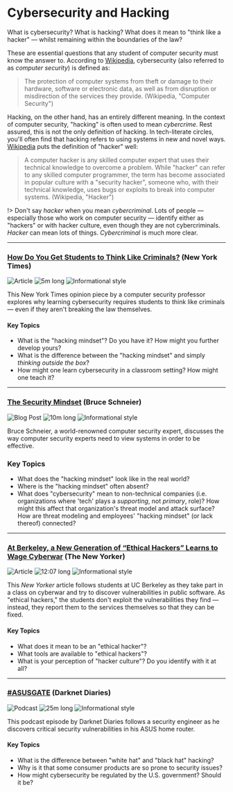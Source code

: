 # Cybersecurity and Hacking

What is cybersecurity? What is hacking? What does it mean to "think like a hacker" — whilst remaining within the boundaries of the law?

These are essential questions that any student of computer security must know the answer to. According to [Wikipedia](https://en.wikipedia.org/wiki/Computer_security), cybersecurity (also referred to as _computer security_) is defined as:

> The protection of computer systems from theft or damage to their hardware, software or electronic data, as well as from disruption or misdirection of the services they provide. (Wikipedia, "Computer Security")

Hacking, on the other hand, has an entirely different meaning. In the context of computer security, "hacking" is often used to mean _cybercrime_. Rest assured, this is not the only definition of hacking. In tech-literate circles, you'll often find that hacking refers to using systems in new and novel ways. [Wikipedia](https://en.wikipedia.org/wiki/Hacker) puts the definition of "hacker" well:

> A computer hacker is any skilled computer expert that uses their technical knowledge to overcome a problem. While "hacker" can refer to any skilled computer programmer, the term has become associated in popular culture with a "security hacker", someone who, with their technical knowledge, uses bugs or exploits to break into computer systems. (Wikipedia, "Hacker")

!> Don't say _hacker_ when you mean _cybercriminal_. Lots of people — especially those who work on computer security — identify either as "hackers" or with hacker culture, even though they are not cybercriminals. _Hacker_ can mean lots of things. _Cybercriminal_ is much more clear.

---

### [How Do You Get Students to Think Like Criminals?](https://www.nytimes.com/2018/11/14/opinion/cybersecurity-education-skills.html) (New York Times)

![Article](https://img.shields.io/badge/Type-Article-success.svg)
![5m long](https://img.shields.io/badge/Duration-5m-yellow.svg)
![Informational style](https://img.shields.io/badge/Style-Informational-informational.svg)

This New York Times opinion piece by a computer security professor explores why learning cybersecurity requires students to think like criminals — even if they aren't breaking the law themselves.

#### Key Topics

* What is the "hacking mindset"? Do you have it? How might you further develop yours?
* What is the difference between the "hacking mindset" and simply _thinking outside the box_?
* How might one learn cybersecurity in a classroom setting? How might one teach it?

---

### [The Security Mindset](https://www.schneier.com/blog/archives/2008/03/the_security_mi_1.html) (Bruce Schneier)

![Blog Post](https://img.shields.io/badge/Type-Blog-success.svg)
![10m long](https://img.shields.io/badge/Duration-5m-yellow.svg)
![Informational style](https://img.shields.io/badge/Style-Informational-informational.svg)

Bruce Schneier, a world-renowned computer security expert, discusses the way computer security experts need to view systems in order to be effective.

### Key Topics

* What does the "hacking mindset" look like in the real world?
* Where is the "hacking mindset" often absent?
* What does "cybersecurity" mean to non-technical companies (i.e. organizations where 'tech' plays a _supporting_, not _primary_, role)? How might this affect that organization's threat model and attack surface? How are threat modeling and employees' "hacking mindset" (or lack thereof) connected?

---

### [At Berkeley, a New Generation of “Ethical Hackers” Learns to Wage Cyberwar](https://www.newyorker.com/tech/annals-of-technology/at-berkeley-a-new-generation-of-ethical-hackers-learns-to-wage-cyberwar) (The New Yorker)

![Article](https://img.shields.io/badge/Type-Article-success.svg)
![12:07 long](https://img.shields.io/badge/Duration-5m-yellow.svg)
![Informational style](https://img.shields.io/badge/Style-Informational-informational.svg)

This _New Yorker_ article follows students at UC Berkeley as they take part in a class on cyberwar and try to discover vulnerabilities in public software. As "ethical hackers," the students don't exploit the vulnerabilities they find — instead, they report them to the services themselves so that they can be fixed.

#### Key Topics

* What does it mean to be an "ethical hacker"?
* What tools are available to "ethical hackers"?
* What is your perception of "hacker culture"? Do you identify with it at all?

---

### [#ASUSGATE](https://darknetdiaries.com/episode/5/) (Darknet Diaries)

![Podcast](https://img.shields.io/badge/Type-Podcast-success.svg)
![25m long](https://img.shields.io/badge/Duration-25m-yellow.svg)
![Informational style](https://img.shields.io/badge/Style-Informational-informational.svg)

This podcast episode by Darknet Diaries follows a security engineer as he discovers critical security vulnerabilities in his ASUS home router.

#### Key Topics

* What is the difference between "white hat" and "black hat" hacking?
* Why is it that some consumer products are so prone to security issues?
* How might cybersecurity be regulated by the U.S. government? Should it be?

